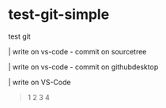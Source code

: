 # test-git-simple
test git

| write on vs-code - commit on sourcetree

| write on vs-code - commit on githubdesktop


| write on VS-Code

> 1
> 2
> 3
> 4
